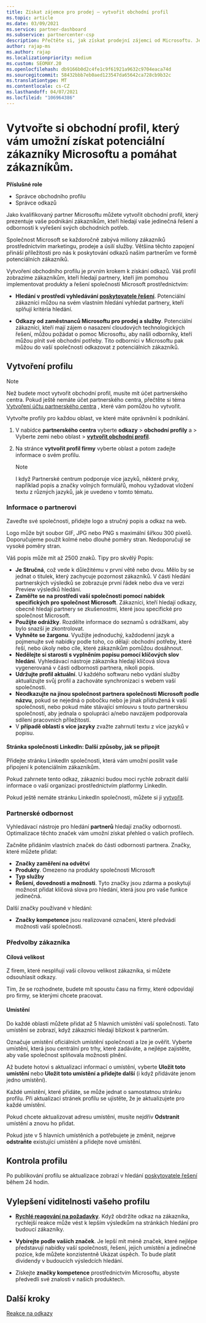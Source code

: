```yaml
---
title: Získat zájemce pro prodej – vytvořit obchodní profil
ms.topic: article
ms.date: 03/09/2021
ms.service: partner-dashboard
ms.subservice: partnercenter-csp
description: Přečtěte si, jak získat prodejní zájemci od Microsoftu. Jedním z nich je vytvořit obchodní profil v partnerském centru, které zákazníkům usnadní snazší hledání.
author: rajap-ms
ms.author: rajap
ms.localizationpriority: medium
ms.custom: SEOMAY.20
ms.openlocfilehash: db9166b0d2c4fe1c9f61921a9632c9704eaca74d
ms.sourcegitcommit: 58432bbb7eb0aed123547da65642ca728cb9b32c
ms.translationtype: MT
ms.contentlocale: cs-CZ
ms.lasthandoff: 04/07/2021
ms.locfileid: "106964386"
---
```

# <a name="create-a-business-profile-to-get-microsoft-sales-leads-and-help-customers-find-you"></a>Vytvořte si obchodní profil, který vám umožní získat potenciální zákazníky Microsoftu a pomáhat zákazníkům.

**Příslušné role**

- Správce obchodního profilu
- Správce odkazů

Jako kvalifikovaný partner Microsoftu můžete vytvořit obchodní profil, který prezentuje vaše podnikání zákazníkům, kteří hledají vaše jedinečná řešení a odbornosti k vyřešení svých obchodních potřeb.

Společnost Microsoft se každoročně zabývá miliony zákazníků prostřednictvím marketingu, prodeje a úsilí služby. Většina těchto zapojení přináší příležitosti pro nás k poskytování odkazů našim partnerům ve formě potenciálních zákazníků. 

Vytvoření obchodního profilu je prvním krokem k získání odkazů. Váš profil zobrazíme zákazníkům, kteří hledají partnery, kteří jim pomohou implementovat produkty a řešení společnosti Microsoft prostřednictvím:

- **Hledání v prostředí vyhledávání [poskytovatele řešení](https://www.microsoft.com/solution-providers/home)**. Potenciální zákazníci můžou na svém vlastním hledání vyhledat partnery, kteří splňují kritéria hledání.

- **Odkazy od zaměstnanců Microsoftu pro prodej a služby**. Potenciální zákazníci, kteří mají zájem o nasazení cloudových technologických řešení, můžou požádat o pomoc Microsoftu, aby našli odborníky, kteří můžou plnit své obchodní potřeby. Tito odborníci v Microsoftu pak můžou do vaší společnosti odkazovat z potenciálních zákazníků.

## <a name="create-a-profile"></a>Vytvoření profilu

> [!NOTE]  
> Než budete moct vytvořit obchodní profil, musíte mít účet partnerského centra. Pokud ještě nemáte účet partnerského centra, přečtěte si téma [Vytvoření účtu partnerského centra](mpn-create-a-partner-center-account.md) , které vám pomůžou ho vytvořit.

Vytvořte profily pro každou oblast, ve které máte oprávnění k podnikání.

1. V nabídce **partnerského centra** vyberte **odkazy** &gt; **obchodní profily** a &gt; Vyberte zemi nebo oblast > **[vytvořit obchodní profil](https://partner.microsoft.com/referrals/businessprofiles/)**.

2. Na stránce **vytvořit profil firmy** vyberte oblast a potom zadejte informace o svém profilu.
   > [!NOTE]  
   >  I když Partnerské centrum podporuje více jazyků, některé prvky, například popis a značky volných formulářů, mohou vyžadovat vložení textu z různých jazyků, jak je uvedeno v tomto tématu.

### <a name="partner-information"></a>Informace o partnerovi

Zaveďte své společnosti, přidejte logo a stručný popis a odkaz na web. 

Logo může být soubor GIF, JPG nebo PNG s maximální šířkou 300 pixelů. Doporučujeme použít kolmé nebo dlouhé poměry stran. Nedoporučují se vysoké poměry stran.

Váš popis může mít až 2500 znaků. Tipy pro skvělý Popis: 

-  **Je Stručná**, což vede k důležitému v první větě nebo dvou. Mělo by se jednat o titulek, který zachycuje pozornost zákazníků. V části hledání partnerských výsledků se zobrazuje první řádek nebo dva ve verzi Preview výsledků hledání.
-  **Zaměřte se na prostředí vaší společnosti pomocí nabídek specifických pro společnost Microsoft**. Zákazníci, kteří hledají odkazy, obecně hledají partnery se zkušenostmi, které jsou specifické pro společnost Microsoft.
-  **Použijte odrážky**. Rozdělte informace do seznamů s odrážkami, aby bylo snazší je zkontrolovat.
-  **Vyhněte se žargonu**. Využijte jednoduchý, každodenní jazyk a pojmenujte své nabídky podle toho, co dělají: obchodní potřeby, které řeší, nebo úkoly nebo cíle, které zákazníkům pomůžou dosáhnout.
-  **Nedělejte si starosti s vyplněním popisu pomocí klíčových slov hledání**. Vyhledávací nástroje zákazníka hledají klíčová slova vygenerovaná v části odbornosti partnera, nikoli popis.
-  **Udržujte profil aktuální**. U každého softwaru nebo vydání služby aktualizujte svůj profil a zachováte synchronizaci s webem vaší společnosti.
-  **Neodkazujte na jinou společnost partnera společnosti Microsoft podle názvu**, pokud se nejedná o pobočku nebo je jinak přidružená k vaší společnosti, nebo pokud máte stávající smlouvu s touto partnerskou společností, aby jednala o spolupráci a/nebo navzájem podporovala sdílení pracovních příležitostí.
-  V **případě oblastí s více jazyky** zvažte zahrnutí textu z více jazyků v popisu.

#### <a name="linkedin-company-page-more-ways-to-connect"></a>Stránka společnosti LinkedIn: Další způsoby, jak se připojit

Přidejte stránku LinkedIn společnosti, která vám umožní posílit vaše připojení k potenciálním zákazníkům. 

Pokud zahrnete tento odkaz, zákazníci budou moci rychle zobrazit další informace o vaší organizaci prostřednictvím platformy LinkedIn.

Pokud ještě nemáte stránku LinkedIn společnosti, můžete si ji [vytvořit](https://www.linkedin.com/company/setup/new/).

### <a name="partner-expertise"></a>Partnerské odbornost

Vyhledávací nástroje pro hledání **partnerů** hledají značky odbornosti. Optimalizace těchto značek vám umožní získat přehled o vašich profilech.

Začněte přidáním vlastních značek do části odbornosti partnera. Značky, které můžete přidat: 

-  **Značky zaměření na odvětví**
-  **Produkty**. Omezeno na produkty společnosti Microsoft
-  **Typ služby**
-  **Řešení, dovednosti a možnosti**. Tyto značky jsou zdarma a poskytují možnost přidat klíčová slova pro hledání, která jsou pro vaše funkce jedinečná.

Další značky používané v hledání:

- **Značky kompetence** jsou realizované označení, které předvádí možnosti vaší společnosti.

### <a name="customer-preferences"></a>Předvolby zákazníka

#### <a name="target-size"></a>Cílová velikost

Z firem, které nesplňují vaši cílovou velikost zákazníka, si můžete odsouhlasit odkazy.

Tím, že se rozhodnete, budete mít spoustu času na firmy, které odpovídají pro firmy, se kterými chcete pracovat.

#### <a name="locations"></a>Umístění

Do každé oblasti můžete přidat až 5 hlavních umístění vaší společnosti. Tato umístění se zobrazí, když zákazníci hledají blízkost k partnerům.

Označuje umístění oficiálních umístění společnosti a lze je ověřit. Vyberte umístění, která jsou centrální pro trhy, které zadáváte, a nejlépe zajistěte, aby vaše společnost splňovala možnosti plnění.

Až budete hotovi s aktualizací informací o umístění, vyberte **Uložit toto umístění** nebo **Uložit toto umístění a přidejte další** (i když přidáváte jenom jedno umístění).

Každé umístění, které přidáte, se může jednat o samostatnou stránku profilu. Při aktualizaci stránek profilu se ujistěte, že je aktualizujete pro každé umístění.

Pokud chcete aktualizovat adresu umístění, musíte nejdřív **Odstranit** umístění a znovu ho přidat.

Pokud jste v 5 hlavních umístěních a potřebujete je změnit, nejprve **odstraňte** existující umístění a přidejte nové umístění.

## <a name="review-your-profile"></a>Kontrola profilu

Po publikování profilu se aktualizace zobrazí v hledání [poskytovatele řešení](https://www.microsoft.com/solution-providers/home) během 24 hodin.

## <a name="improve-the-visibility-of-your-profile"></a>Vylepšení viditelnosti vašeho profilu

- **[Rychlé reagování na požadavky](manage-leads.md)**. Když obdržíte odkaz na zákazníka, rychlejší reakce může vést k lepším výsledkům na stránkách hledání pro budoucí zákazníky.

- **Vybírejte podle vašich značek**.  Je lepší mít méně značek, které nejlépe představují nabídky vaší společnosti, řešení, jejich umístění a jedinečné pozice, kde můžete konzistentně Ukázat úspěch.  To bude platit dividendy v budoucích výsledcích hledání.
- Získejte **značky kompetence** prostřednictvím Microsoftu, abyste předvedli své znalosti v našich produktech.

## <a name="next-steps"></a>Další kroky

[Reakce na odkazy](manage-leads.md)
